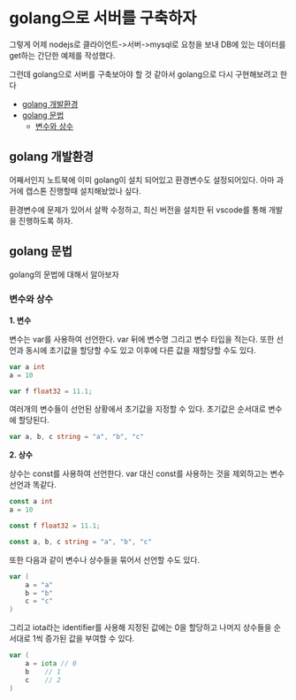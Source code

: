 # golang으로 서버를 구축하자

그렇게 어제 nodejs로 클라이언트->서버->mysql로 요청을 보내 DB에 있는 데이터를 get하는 간단한 예제를 작성했다.

그런데 golang으로 서버를 구축보아야 할 것 같아서 golang으로 다시 구현해보려고 한다

- [golang 개발환경](#golang-개발환경)
- [golang 문법](#golang-문법)
  - [변수와 상수](#변수와-상수)

## golang 개발환경

어째서인지 노트북에 이미 golang이 설치 되어있고 환경변수도 설정되어있다. 아마 과거에 캡스톤 진행할때 설치해놨었나 싶다.

환경변수에 문제가 있어서 살짝 수정하고, 최신 버전을 설치한 뒤 vscode를 통해 개발을 진행하도록 하자.

## golang 문법

golang의 문법에 대해서 알아보자

### 변수와 상수

<b>1. 변수</b>

변수는 var를 사용하여 선언한다. var 뒤에 변수명 그리고 변수 타입을 적는다. 또한 선언과 동시에 초기값을 할당할 수도 있고 이후에 다른 값을 재할당할 수도 있다.

```go
var a int
a = 10

var f float32 = 11.1;
```

여러개의 변수들이 선언된 상황에서 초기값을 지정할 수 있다. 초기값은 순서대로 변수에 할당된다.

```go
var a, b, c string = "a", "b", "c"
```

<b>2. 상수</b>

상수는 const를 사용하여 선언한다. var 대신 const를 사용하는 것을 제외하고는 변수 선언과 똑같다.

```go
const a int
a = 10

const f float32 = 11.1;
```

```go
const a, b, c string = "a", "b", "c"
```

또한 다음과 같이 변수나 상수들을 묶어서 선언할 수도 있다.

```go
var (
	a = "a"
	b = "b"
	c = "c"
)
```

그리고 iota라는 identifier를 사용해 지정된 값에는 0을 할당하고 나머지 상수들을 순서대로 1씩 증가된 값을 부여할 수 있다.

```go
var (
	a = iota // 0
	b	 // 1
	c	 // 2
)
```
